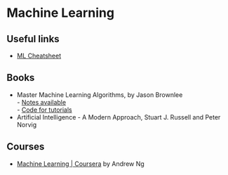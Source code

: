 # Machine Learning

## Useful links
- [ML Cheatsheet][mlchsh]

[mlchsh]:https://ml-cheatsheet.readthedocs.io/en/latest/gradient_descent.html

## Books
- Master Machine Learning Algorithms, by Jason Brownlee
<br> - [Notes available](./brownlee-notes.md)
<br> - [Code for tutorials](https://github.com/sreekarsr/ml-learn)
- Artificial Intelligence - A Modern Approach, Stuart J. Russell and Peter Norvig

## Courses
- [Machine Learning | Coursera](https://www.coursera.org/learn/machine-learning) by Andrew Ng
